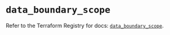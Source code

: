 # `data_boundary_scope`

Refer to the Terraform Registry for docs: [`data_boundary_scope`](https://registry.terraform.io/providers/hashicorp/boundary/1.1.12/docs/data-sources/scope).
